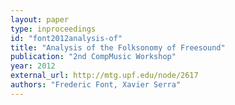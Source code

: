 ```yaml
---
layout: paper
type: inproceedings
id: "font2012analysis-of"
title: "Analysis of the Folksonomy of Freesound"
publication: "2nd CompMusic Workshop"
year: 2012
external_url: http://mtg.upf.edu/node/2617
authors: "Frederic Font, Xavier Serra"
---
```

